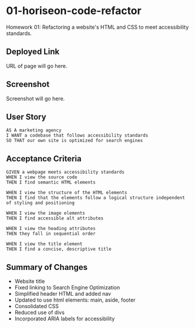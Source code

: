 # 01-horiseon-code-refactor
Homework 01: Refactoring a website's HTML and CSS to meet accessibility standards.

## Deployed Link
URL of page will go here.

## Screenshot
Screenshot will go here.

## User Story

```
AS A marketing agency
I WANT a codebase that follows accessibility standards
SO THAT our own site is optimized for search engines
```

## Acceptance Criteria

```
GIVEN a webpage meets accessibility standards
WHEN I view the source code
THEN I find semantic HTML elements

WHEN I view the structure of the HTML elements
THEN I find that the elements follow a logical structure independent of styling and positioning

WHEN I view the image elements
THEN I find accessible alt attributes

WHEN I view the heading attributes
THEN they fall in sequential order

WHEN I view the title element
THEN I find a concise, descriptive title
```

## Summary of Changes

* Website title
* Fixed linking to Search Engine Optimization
* Simplified header HTML and added nav
* Updated to use html elements: main, aside, footer
* Consolidated CSS
* Reduced use of divs
* Incorporated ARIA labels for accessibility


